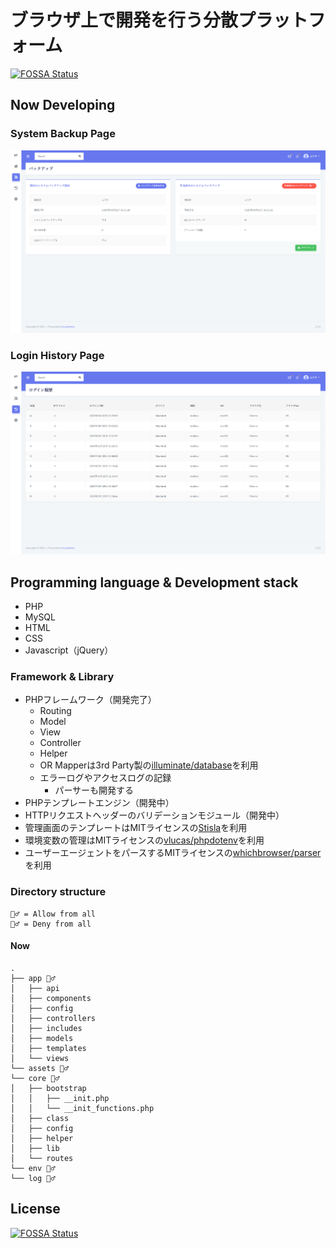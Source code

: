 # ブラウザ上で開発を行う分散プラットフォーム
[![FOSSA Status](https://app.fossa.com/api/projects/git%2Bgithub.com%2Fhuuyafwww%2Fdevelovation-project.svg?type=shield)](https://app.fossa.com/projects/git%2Bgithub.com%2Fhuuyafwww%2Fdevelovation-project?ref=badge_shield)


## Now Developing

### System Backup Page

![システムのバックアップページ](./img/System_Backup_Page.png)

### Login History Page

![ログイン履歴ページ](./img/Login_History_Page.png)

## Programming language & Development stack

- PHP
- MySQL
- HTML
- CSS
- Javascript（jQuery）

### Framework & Library

- PHPフレームワーク（開発完了）
    - Routing
    - Model
    - View
    - Controller
    - Helper
    - OR Mapperは3rd Party製の[illuminate/database](https://github.com/illuminate/database)を利用
    - エラーログやアクセスログの記録
        - パーサーも開発する
- PHPテンプレートエンジン（開発中）
- HTTPリクエストヘッダーのバリデーションモジュール（開発中）
- 管理画面のテンプレートはMITライセンスの[Stisla](https://getstisla.com/)を利用
- 環境変数の管理はMITライセンスの[vlucas/phpdotenv](https://github.com/vlucas/phpdotenv)を利用
- ユーザーエージェントをパースするMITライセンスの[whichbrowser/parser](https://github.com/WhichBrowser/Parser-PHP)を利用

### Directory structure

```
🙆‍♂️ = Allow from all
🙅‍♂️ = Deny from all
```

#### Now

```
.
├── app 🙅‍♂️
│   ├── api
│   ├── components
│   ├── config
│   ├── controllers
│   ├── includes
│   ├── models
│   ├── templates
│   └── views
└── assets 🙆‍♂️
└── core 🙅‍♂️
│   ├── bootstrap
│   │   ├── __init.php
│   │   └── __init_functions.php
│   ├── class
│   ├── config
│   ├── helper
│   ├── lib
│   └── routes
└── env 🙅‍♂️
└── log 🙅‍♂️
```


## License
[![FOSSA Status](https://app.fossa.com/api/projects/git%2Bgithub.com%2Fhuuyafwww%2Fdevelovation-project.svg?type=large)](https://app.fossa.com/projects/git%2Bgithub.com%2Fhuuyafwww%2Fdevelovation-project?ref=badge_large)